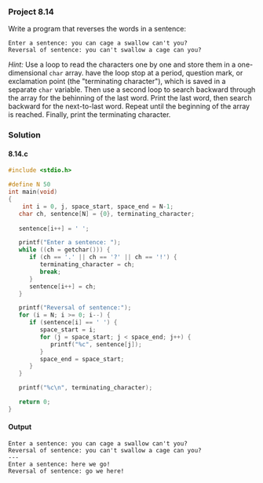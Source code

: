### Project 8.14
Write a program that reverses the words in a sentence:
```
Enter a sentence: you can cage a swallow can't you?
Reversal of sentence: you can't swallow a cage can you?
```
*Hint:* Use a loop to read the characters one by one and store them in a one-dimensional `char` array. have the loop stop at a period, question mark, or exclamation point (the "terminating character"), which is saved in a separate `char` variable. Then use a second loop to search backward through the array for the behinning of the last word. Print the last word, then search backward for the next-to-last word. Repeat until the beginning of the array is reached. Finally, print the terminating character.
### Solution
#### 8.14.c
```c
#include <stdio.h>

#define N 50
int main(void)
{
    int i = 0, j, space_start, space_end = N-1;
   char ch, sentence[N] = {0}, terminating_character;
   
   sentence[i++] = ' ';

   printf("Enter a sentence: ");
   while ((ch = getchar())) {
      if (ch == '.' || ch == '?' || ch == '!') {
         terminating_character = ch;
         break;
      }
      sentence[i++] = ch;
   }

   printf("Reversal of sentence:");
   for (i = N; i >= 0; i--) {
      if (sentence[i] == ' ') {
         space_start = i;
         for (j = space_start; j < space_end; j++) {
            printf("%c", sentence[j]);
         }
         space_end = space_start;
      }
   }

   printf("%c\n", terminating_character);

   return 0;
}
```
#### Output
```
Enter a sentence: you can cage a swallow can't you?
Reversal of sentence: you can't swallow a cage can you?
---
Enter a sentence: here we go!
Reversal of sentence: go we here!
```
